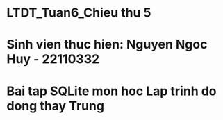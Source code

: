 # LTDT_Tuan6_Chieu thu 5
# Sinh vien thuc hien: Nguyen Ngoc Huy - 22110332
# Bai tap SQLite mon hoc Lap trinh do dong thay Trung
